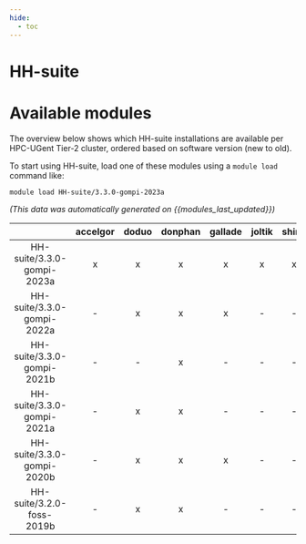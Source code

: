```yaml
---
hide:
  - toc
---
```


HH-suite
========

# Available modules


The overview below shows which HH-suite installations are available per HPC-UGent Tier-2 cluster, ordered based on software version (new to old).

To start using HH-suite, load one of these modules using a `module load` command like:

```shell
module load HH-suite/3.3.0-gompi-2023a
```

*(This data was automatically generated on {{modules_last_updated}})*  

| |accelgor|doduo|donphan|gallade|joltik|shinx|
| :---: | :---: | :---: | :---: | :---: | :---: | :---: |
|HH-suite/3.3.0-gompi-2023a|x|x|x|x|x|x|
|HH-suite/3.3.0-gompi-2022a|-|x|x|x|-|-|
|HH-suite/3.3.0-gompi-2021b|-|-|x|-|-|-|
|HH-suite/3.3.0-gompi-2021a|-|x|x|-|-|-|
|HH-suite/3.3.0-gompi-2020b|-|x|x|x|-|-|
|HH-suite/3.2.0-foss-2019b|-|x|x|-|-|-|
